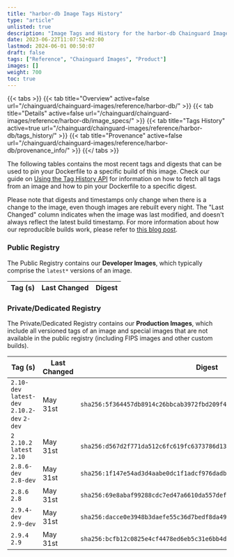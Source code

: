 ```yaml
---
title: "harbor-db Image Tags History"
type: "article"
unlisted: true
description: "Image Tags and History for the harbor-db Chainguard Image"
date: 2023-06-22T11:07:52+02:00
lastmod: 2024-06-01 00:50:07
draft: false
tags: ["Reference", "Chainguard Images", "Product"]
images: []
weight: 700
toc: true
---
```


{{< tabs >}}
{{< tab title="Overview" active=false url="/chainguard/chainguard-images/reference/harbor-db/" >}}
{{< tab title="Details" active=false url="/chainguard/chainguard-images/reference/harbor-db/image_specs/" >}}
{{< tab title="Tags History" active=true url="/chainguard/chainguard-images/reference/harbor-db/tags_history/" >}}
{{< tab title="Provenance" active=false url="/chainguard/chainguard-images/reference/harbor-db/provenance_info/" >}}
{{</ tabs >}}

The following tables contains the most recent tags and digests that can be used to pin your Dockerfile to a specific build of this image. Check our guide on [Using the Tag History API](/chainguard/chainguard-images/using-the-tag-history-api/) for information on how to fetch all tags from an image and how to pin your Dockerfile to a specific digest.

Please note that digests and timestamps only change when there is a change to the image, even though images are rebuilt every night. The "Last Changed" column indicates when the image was last modified, and doesn't always reflect the latest build timestamp. For more information about how our reproducible builds work, please refer to [this blog post](https://www.chainguard.dev/unchained/reproducing-chainguards-reproducible-image-builds).

### Public Registry
The Public Registry contains our **Developer Images**, which typically comprise the `latest*` versions of an image.

| Tag (s) | Last Changed | Digest |
|---------|--------------|--------|


### Private/Dedicated Registry
The Private/Dedicated Registry contains our **Production Images**, which include all versioned tags of an image and special images that are not available in the public registry (including FIPS images and other custom builds).

| Tag (s)                                       | Last Changed | Digest                                                                    |
|-----------------------------------------------|--------------|---------------------------------------------------------------------------|
|  `2.10-dev` `latest-dev` `2.10.2-dev` `2-dev` | May 31st     | `sha256:5f364457db8914c26bbcab3972fbd209f4a796fac488db42e75e37bb17925ff3` |
|  `2` `2.10.2` `latest` `2.10`                 | May 31st     | `sha256:d567d2f771da512c6fc619fc6373786d13aff1225f7fffb62b614bc9c46f985e` |
|  `2.8.6-dev` `2.8-dev`                        | May 31st     | `sha256:1f147e54ad3d4aabe0dc1f1adcf976dadb834aed990b2dbc01645a9d6ff5b08a` |
|  `2.8.6` `2.8`                                | May 31st     | `sha256:69e8abaf99288cdc7ed47a6610da557defa745cfb498520d8575087b1680356c` |
|  `2.9.4-dev` `2.9-dev`                        | May 31st     | `sha256:dacce0e3948b3daefe55c36d7bedf8da4982582a8106f7a9edef51044131bdc5` |
|  `2.9.4` `2.9`                                | May 31st     | `sha256:bcfb12c0825e4cf4478ed6eb5c31e6bb4daa8e549a928c65e8a7ccd222108851` |

